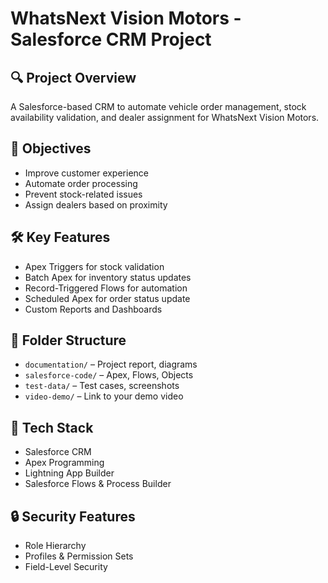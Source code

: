 # WhatsNext Vision Motors - Salesforce CRM Project

## 🔍 Project Overview
A Salesforce-based CRM to automate vehicle order management, stock availability validation, and dealer assignment for WhatsNext Vision Motors.

## 🎯 Objectives
- Improve customer experience
- Automate order processing
- Prevent stock-related issues
- Assign dealers based on proximity

## 🛠️ Key Features
- Apex Triggers for stock validation
- Batch Apex for inventory status updates
- Record-Triggered Flows for automation
- Scheduled Apex for order status update
- Custom Reports and Dashboards

## 📂 Folder Structure
- `documentation/` – Project report, diagrams
- `salesforce-code/` – Apex, Flows, Objects
- `test-data/` – Test cases, screenshots
- `video-demo/` – Link to your demo video

## 🚀 Tech Stack
- Salesforce CRM
- Apex Programming
- Lightning App Builder
- Salesforce Flows & Process Builder

## 🔒 Security Features
- Role Hierarchy
- Profiles & Permission Sets
- Field-Level Security

